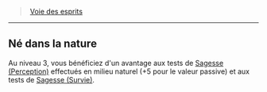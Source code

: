 ﻿---
!GenericItem
Name: Né dans la nature
Id: barbarian_spirits_hd.md#né-dans-la-nature
ParentLink: barbarian_spirits_hd.md#voie-des-esprits
ParentName: Voie des esprits
NameLevel: 2
Attributes:
  Name: Né dans la nature
  Markdown: >+
    ## <!--Name-->Né dans la nature<!--/Name-->


    Au niveau 3, vous bénéficiez d'un avantage aux tests de [Sagesse (Perception)](hd_abilities_wisdom_perception.md) effectués en milieu naturel (+5 pour le valeur passive) et aux tests de [Sagesse (Survie)](hd_abilities_wisdom_survie.md).

AttributesDictionary: >+
  Name: Né dans la nature

  Markdown: >+

    ## <!--Name-->Né dans la nature<!--/Name-->





    Au niveau 3, vous bénéficiez d'un avantage aux tests de [Sagesse (Perception)](hd_abilities_wisdom_perception.md) effectués en milieu naturel (+5 pour le valeur passive) et aux tests de [Sagesse (Survie)](hd_abilities_wisdom_survie.md).



---
> [Voie des esprits](hd_barbarian_spirits.md)

---

## Né dans la nature

Au niveau 3, vous bénéficiez d'un avantage aux tests de [Sagesse (Perception)](hd_abilities_wisdom_perception.md) effectués en milieu naturel (+5 pour le valeur passive) et aux tests de [Sagesse (Survie)](hd_abilities_wisdom_survie.md).

